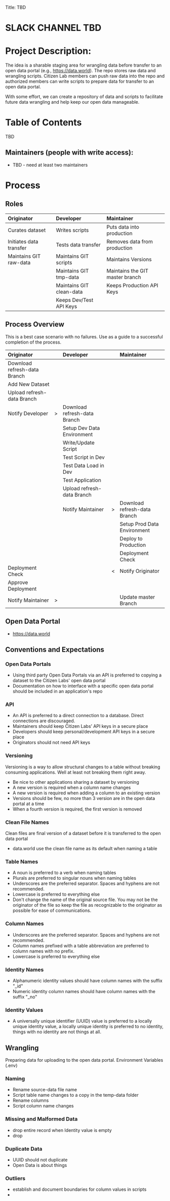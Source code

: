 Title: TBD

# SLACK CHANNEL TBD

# Project Description:
The idea is a sharable staging area for wrangling data before transfer to an open data portal (e.g., https://data.world).  The repo stores raw data and wrangling scripts.  Citizen Lab members can push raw data into the repo and authorized members can write scripts to prepare data for transfer to an open data portal.  

With some effort, we can create a repository of data and scripts to facilitate future data wrangling and help keep our open data manageable. 

# Table of Contents
TBD
## Maintainers (people with write access):
* TBD -  need at least two maintainers 

# Process
## Roles
| Originator              | Developer                | Maintainer                |
| :------------------     | :---------------------   | :-----------------------  |
| Curates dataset         | Writes scripts           | Puts data into production |
| Initiates data transfer | Tests data transfer      | Removes data from production |
| Maintains GIT raw-data  | Maintains GIT scripts    | Maintains Versions | 
|                         | Maintains GIT tmp-data   | Maintains the GIT master branch |
|                         | Maintains GIT clean-data | Keeps Production API Keys
|                         | Keeps Dev/Test API Keys |  |

## Process Overview
This is a best case scenario with no failures. Use as a guide to a successful completion of the process.   

| Originator          |    | Developer              |    | Maintainer               |
| :---------------------- | :- | :------------------------- | :- | :--------------------------- |
| Download refresh-data Branch |    |                       |    |                              |
| Add New Dataset         |    |                            |    |                              | 
| Upload refresh-data Branch |    |                         |    |                              |
| Notify Developer        | > | Download refresh-data Branch |    |                            |
|                         |    | Setup Dev Data Environment |    |                              |
|                         |    | Write/Update Script        |    |                              |
|                         |    | Test Script in Dev         |    |                              |
|                         |    | Test Data Load in Dev      |    |                              |
|                         |    | Test Application           |    |                              |
|                         |    | Upload refresh-data Branch |    |                              |
|                         |    | Notify Maintainer          | > | Download refresh-data Branch | 
|                         |    |                            |    | Setup Prod Data Environment  | 
|                         |    |                            |    | Deploy to Production         |
|                         |    |                            |    | Deployment Check             |
| Deployment Check        |    |                            | < | Notify Originator            |
| Approve Deployment      |    |                            |    |                              |
| Notify Maintainer       | > |                            |    | Update master Branch         |

## Open Data Portal
* https://data.world

## Conventions and Expectations
### Open Data Portals
* Using third party Open Data Portals via an API is preferred to copying a dataset to the Citizen Labs' open data portal
* Documentation on how to interface with a specific open data portal should be included in an application's repo
### API
* An API is preferred to a direct connection to a database. Direct connections are discouraged. 
* Maintainers should keep Citizen Labs’ API keys in a secure place
* Developers should keep personal/development API keys in a secure place
* Originators should not need API keys 
### Versioning
Versioning is a way to allow structural changes to a table without breaking consuming applications.  Well at least not breaking them right away.   
* Be nice to other applications sharing a dataset by versioning 
* A new version is required when a column name changes
* A new version is required when adding a column to an existing version
* Versions should be few, no more than 3 version are in the open data portal at a time
* When a fourth version is required, the first version is removed
### Clean File Names
Clean files are final version of a dataset before it is transferred to the open data portal
*    data.world use the clean file name as its default when naming a table
### Table Names
* A noun is preferred to a verb when naming tables
* Plurals are preferred to singular nouns when naming tables
* Underscores are the preferred separator.  Spaces and hyphens are not recommended.
* Lowercase is preferred to everything else
* Don't change the name of the original source file. You may not be the originator of the file so keep the file as recognizable to the originator as possible for ease of communications.
### Column Names
 * Underscores are the preferred separator.  Spaces and hyphens are not recommended.
 * Column names prefixed with a table abbreviation are preferred to column names with no prefix.
 * Lowercase is preferred to everything else
### Identity Names
 * Alphanumeric identity values should have column names with the suffix "_id"
 * Numeric identity column names should have column names with the suffix "_no"
### Identity Values
* A universally unique identifier (UUID) value is preferred to a locally unique identity value, a locally unique identity is preferred to no identity, things with no identity are not things at all. 
## Wrangling
Preparing data for uploading to the open data portal.
Environment Variables (.env)
### Naming
* Rename source-data file name
* Script table name changes to a copy in the temp-data folder
* Rename columns
* Script column name changes
### Missing and Malformed Data
* drop entire record when Identity value is empty
* drop 
### Duplicate Data
* UUID should not duplicate   
* Open Data is about things     
### Outliers
* establish and document boundaries for column values in scripts
*         
